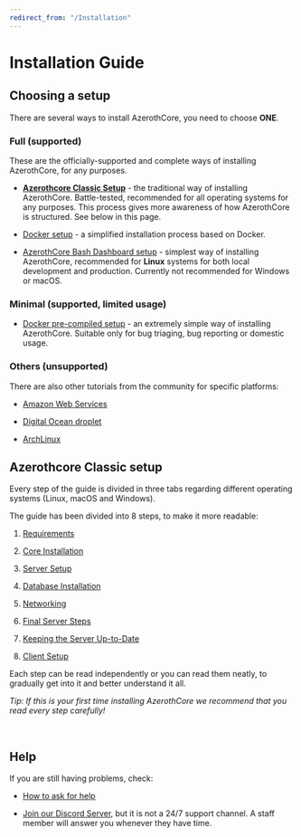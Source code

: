```yaml
---
redirect_from: "/Installation"
---
```


# Installation Guide

## Choosing a setup

There are several ways to install AzerothCore, you need to choose **ONE**.

### Full (supported)

These are the officially-supported and complete ways of installing AzerothCore, for any purposes.

- [**Azerothcore Classic Setup**](#azerothcore-classic-setup) - the traditional way of installing AzerothCore. Battle-tested, recommended for all operating systems for any purposes. This process gives more awareness of how AzerothCore is structured. See below in this page.

- [Docker setup](Install-with-Docker.md) - a simplified installation process based on Docker.

- [AzerothCore Bash Dashboard setup](ac-dashboard-core-installation.md) - simplest way of installing AzerothCore, recommended for **Linux** systems for both local development and production. Currently not recommended for Windows or macOS.

### Minimal (supported, limited usage)

- [Docker pre-compiled setup](https://www.azerothcore.org/acore-docker/) - an extremely simple way of installing AzerothCore. Suitable only for bug triaging, bug reporting or domestic usage.

### Others (unsupported)

There are also other tutorials from the community for specific platforms:

- [Amazon Web Services](aws-tutorial.md)

- [Digital Ocean droplet](digital-ocean-video-tutorial.md)

- [ArchLinux](arch-linux.md)

## Azerothcore Classic setup

Every step of the guide is divided in three tabs regarding different operating systems (Linux, macOS and Windows).

The guide has been divided into 8 steps, to make it more readable:

1. [Requirements](requirements.md)

1. [Core Installation](core-installation.md)

1. [Server Setup](server-setup.md)

1. [Database Installation](database-installation.md)

1. [Networking](networking.md)

1. [Final Server Steps](final-server-steps.md)

1. [Keeping the Server Up-to-Date](keeping-the-server-up-to-date.md)

1. [Client Setup](client-setup.md)

Each step can be read independently or you can read them neatly, to gradually get into it and better understand it all.

*Tip: If this is your first time installing AzerothCore we recommend that you read every step carefully!*

<br>

## Help

If you are still having problems, check:

* [How to ask for help](How-to-ask-for-help.md)

* [Join our Discord Server](https://discord.gg/gkt4y2x), but it is not a 24/7 support channel. A staff member will answer you whenever they have time.
